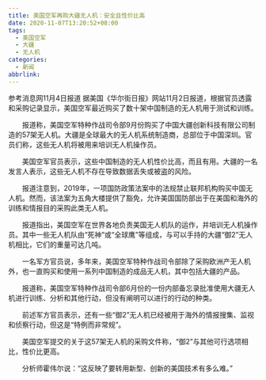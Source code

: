 ```yaml
---
title: 美国空军再购大疆无人机：安全且性价比高
date: 2020-11-07T13:20:52+08:00
tags:
  - 美国空军
  - 大疆
  - 无人机
categories:
  - 新闻
abbrlink:
---
```


参考消息网11月4日报道 据美国《华尔街日报》网站11月2日报道，根据官员透露和采购记录显示，美国空军最近购买了数十架中国制造的无人机用于测试和训练。

　　报道称，美国空军特种作战司令部9月份购买了中国大疆创新科技有限公司制造的57架无人机。大疆是全球最大的无人机系统制造商，总部位于中国深圳。官员们称，这些无人机将被用来培训无人机操作员。

　　美国空军官员表示，这些中国制造的无人机性价比高，而且有用。大疆的一名发言人表示，这些无人机不存在导致数据丢失或被盗的风险。

　　报道注意到，2019年，一项国防政策法案中的法规禁止联邦机构购买中国无人机。然而，该法案为五角大楼提供了豁免，允许美国国防部出于在美国和海外的训练和情报目的采购此类无人机。

　　报道指出，美国空军在世界各地负责美国无人机队的运作，并培训无人机操作员。其中一些无人机队由“死神”或“全球鹰”等组成，与可以手持的大疆“御2”无人机相比，它们的重量可达几吨。

　　一名军方官员说，多年来，美国空军特种作战司令部除了采购欧洲产无人机外，也一直购买和使用一系列中国制造的成品无人机，其中包括大疆的产品。

　　报道称，美国空军特种作战司令部6月份的一份内部备忘录批准使用大疆无人机进行训练、分析和其他行动，但没有阐明可以进行的行动的种类。

　　前述军方官员表示，还有一些“御2”无人机已经被用于海外的情报搜集、监视和侦察行动，但这是“特例而非常规”。

　　美国空军提交的关于这57架无人机的采购文件称，“御2”与其他可行选项相比，性价比更高。

　　分析师霍伟尔说：“这反映了要转用新型、创新的美国技术有多么难。”